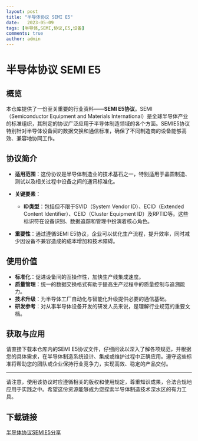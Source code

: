 ```yaml
---
layout: post
title: "半导体协议 SEMI E5"
date:   2023-05-09
tags: [半导体,SEMI,协议,E5,设备]
comments: true
author: admin
---
```

# 半导体协议 SEMI E5

## 概览

本仓库提供了一份至关重要的行业资料——**SEMI E5协议**。SEMI（Semiconductor Equipment and Materials International）是全球半导体产业的标准组织，其制定的协议广泛应用于半导体制造领域的各个方面。SEMIE5协议特别针对半导体设备间的数据交换和通信标准，确保了不同制造商的设备能够高效、兼容地协同工作。

## 协议简介

- **适用范围**：这份协议是半导体制造业的技术基石之一，特别适用于晶圆制造、测试以及相关过程中设备之间的通讯标准化。
  
- **关键要素**：
  - **ID类型**：包括但不限于SVID（System Vendor ID）、ECID（Extended Content Identifier）、CEID（Cluster Equipment ID）及RPTID等。这些标识符在设备识别、数据追踪和管理中扮演着核心角色。
  
- **重要性**：通过遵循SEMI E5协议，企业可以优化生产流程，提升效率，同时减少因设备不兼容造成的成本增加和技术障碍。

## 使用价值

- **标准化**：促进设备间的互操作性，加快生产线集成速度。
- **质量管理**：统一的数据交换格式有助于提高生产过程中的质量控制与追溯能力。
- **技术升级**：为半导体工厂自动化与智能化升级提供必要的通信基础。
- **研发参考**：对从事半导体设备开发的研发人员来说，是理解行业规范的重要文档。

## 获取与应用

请直接下载本仓库内的SEMI E5协议文件，仔细阅读以深入了解各项规范，并根据您的具体需求，在半导体制造系统设计、集成或维护过程中正确应用。遵守这些标准将帮助您的团队或企业保持行业竞争力，实现高效、稳定的产品交付。

---

请注意，使用该协议时应遵循相关的版权和使用规定，尊重知识成果，合法合规地应用于实践之中。希望这份资源能够成为您探索半导体制造技术深水区的有力工具。

## 下载链接

[半导体协议SEMIE5分享](https://pan.quark.cn/s/8b6c215b9ee9)